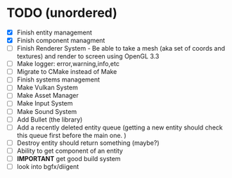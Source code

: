 # TODO (unordered)
- [x] Finish entity management
- [x] Finish component managment 
- [ ] Finish Renderer System \- Be able to take a mesh (aka set of coords and textures) and render to screen using OpenGL 3.3
- [ ] Make logger: error,warning,info,etc 
- [ ] Migrate to CMake instead of Make
- [ ] Finish systems management
- [ ] Make Vulkan System
- [ ] Make Asset Manager
- [ ] Make Input System
- [ ] Make Sound System
- [ ] Add Bullet (the library) 
- [ ] Add a recently deleted entity queue (getting a new entity should check this queue first before the main one. )
- [ ] Destroy entity should return something (maybe?)
- [ ] Ability to get component of an entity
- [ ] **IMPORTANT** get good build system
- [ ] look into bgfx/diigent 
